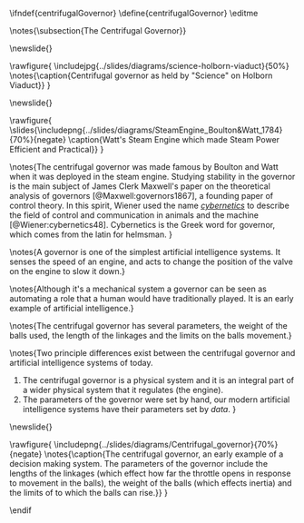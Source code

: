 \ifndef{centrifugalGovernor}
\define{centrifugalGovernor}
\editme

\notes{\subsection{The Centrifugal Governor}}

\newslide{}

\rawfigure{
\includejpg{../slides/diagrams/science-holborn-viaduct}{50%}
\notes{\caption{Centrifugal governor as held by "Science" on Holborn Viaduct}}
}

\newslide{}

\rawfigure{
\slides{\includepng{../slides/diagrams/SteamEngine_Boulton&Watt_1784}{70%}{negate}
\caption{Watt's Steam Engine which made Steam Power Efficient and Practical}}
}

\notes{The centrifugal governor was made famous by Boulton and Watt when it was deployed in the steam engine. Studying stability in the governor is the main subject of James Clerk Maxwell's paper on the theoretical analysis of governors [@Maxwell:governors1867], a founding paper of control theory. In this spirit, Wiener used the name [*cybernetics*](https://en.wikipedia.org/wiki/Cybernetics) to describe the field of control and communication in animals and the machine [@Wiener:cybernetics48]. Cybernetics is the Greek word for governor, which comes from the latin for helmsman. }

\notes{A governor is one of the simplest artificial intelligence systems. It senses the speed of an engine, and acts to change the position of the valve on the engine to slow it down.}

\notes{Although it's a mechanical system a governor can be seen as automating a role that a human would have traditionally played. It is an early example of artificial intelligence.}

\notes{The centrifugal governor has several parameters, the weight of the balls used, the length of the linkages and the limits on the balls movement.}

\notes{Two principle differences exist between the centrifugal governor and artificial intelligence systems of today.

1. The centrifugal governor is a physical system and it is an integral part of a wider physical system that it regulates (the engine).
2. The parameters of the governor were set by hand, our modern artificial intelligence systems have their parameters set by *data*.
}

\newslide{}

\rawfigure{
\includepng{../slides/diagrams/Centrifugal_governor}{70%}{negate}
\notes{\caption{The centrifugal governor, an early example of a decision making system. The parameters of the governor include the lengths of the linkages (which effect how far the throttle opens in response to movement in the balls), the weight of the balls (which effects inertia) and the limits of to which the balls can rise.}}
}

\endif
